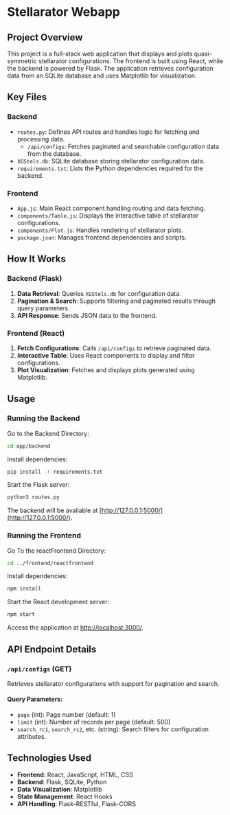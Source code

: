 # Stellarator Webapp

## Project Overview

This project is a full-stack web application that displays and plots quasi-symmetric stellarator configurations. The frontend is built using React, while the backend is powered by Flask. The application retrieves configuration data from an SQLite database and uses Matplotlib for visualization.

## Key Files

### Backend

- `routes.py`: Defines API routes and handles logic for fetching and processing data.
  - `/api/configs`: Fetches paginated and searchable configuration data from the database.
- `XGStels.db`: SQLite database storing stellarator configuration data.
- `requirements.txt`: Lists the Python dependencies required for the backend.

### Frontend

- `App.js`: Main React component handling routing and data fetching.
- `components/Table.js`: Displays the interactive table of stellarator configurations.
- `components/Plot.js`: Handles rendering of stellarator plots.
- `package.json`: Manages frontend dependencies and scripts.

## How It Works

### Backend (Flask)

1. **Data Retrieval**: Queries `XGStels.db` for configuration data.
2. **Pagination & Search**: Supports filtering and paginated results through query parameters.
3. **API Response**: Sends JSON data to the frontend.

### Frontend (React)

1. **Fetch Configurations**: Calls `/api/configs` to retrieve paginated data.
2. **Interactive Table**: Uses React components to display and filter configurations.
3. **Plot Visualization**: Fetches and displays plots generated using Matplotlib.

## Usage

### Running the Backend
Go to the Backend Directory:

```sh
cd app/backend
```

Install dependencies:

```sh
pip install -r requirements.txt
```

Start the Flask server:

```sh
python3 routes.py
```

The backend will be available at [http://127.0.0.1:5000/](http://127.0.0.1:5000/).

### Running the Frontend

Go To the reactFrontend Directory:
```sh
cd ../frontend/reactfrontend
```


Install dependencies:

```sh
npm install
```

Start the React development server:

```sh
npm start
```

Access the application at [http://localhost:3000/](http://localhost:3000/).

## API Endpoint Details

### `/api/configs` (GET)

Retrieves stellarator configurations with support for pagination and search.

#### Query Parameters:

- `page` (int): Page number (default: 1)
- `limit` (int): Number of records per page (default: 500)
- `search_rc1`, `search_rc2`, etc. (string): Search filters for configuration attributes.

## Technologies Used

- **Frontend**: React, JavaScript, HTML, CSS
- **Backend**: Flask, SQLite, Python
- **Data Visualization**: Matplotlib
- **State Management**: React Hooks
- **API Handling**: Flask-RESTful, Flask-CORS
```